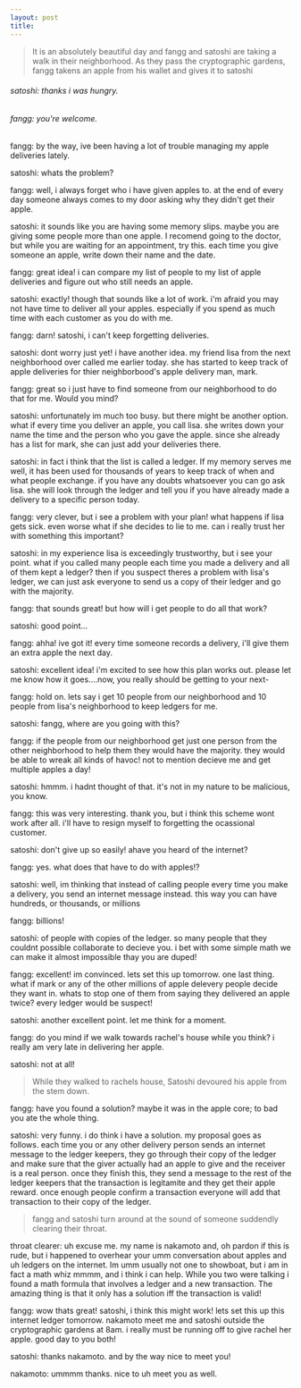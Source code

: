 ```yaml
---
layout: post
title:
---
```

>It is an absolutely beautiful day and fangg and satoshi are taking a walk in their neighborhood. As they pass the cryptographic gardens, fangg takens an apple from his wallet and gives it to satoshi

###### satoshi: thanks i was hungry.

###### fangg: you're welcome.

fangg: by the way, ive been having a lot of trouble managing my apple deliveries lately.

satoshi: whats the problem?

fangg: well, i always forget who i have given apples to. at the end of every day someone always comes to my door asking why they didn't get their apple.

satoshi: it sounds like you are having some memory slips. maybe you are giving some people more than one apple. I recomend going to the doctor, but while you are waiting for an appointment, try this. each time you give someone an apple, write down their name and the date.

fangg: great idea! i can compare my list of people to my list of apple deliveries and figure out who still needs an apple.

satoshi: exactly! though that sounds like a lot of work. i'm afraid you may not have time to deliver all your apples. especially if you spend as much time with each customer as you do with me.

fangg: darn! satoshi, i can't keep forgetting deliveries.

satoshi: dont worry just yet! i have another idea. my friend lisa from the next neighborhood over called me earlier today. she has started to keep track of apple deliveries for thier neighborbood's apple delivery man, mark.

fangg: great so i just have to find someone from our neighborhood to do that for me. Would you mind?

satoshi: unfortunately im much too busy. but there might be another option. what if every time you deliver an apple, you call lisa. she writes down your name the time and the person who you gave the apple. since she already has a list for mark, she can just add your deliveries there.

satoshi: in fact i think that the list is called a ledger. If my memory serves me well, it has been used for thousands of years to keep track of when and what people exchange. if you have any doubts whatsoever you can go ask lisa. she will look through the ledger and tell you if you have already made a delivery to a specific person today.

fangg: very clever, but i see a problem with your plan! what happens if lisa gets sick. even worse what if she decides to lie to me. can i really trust her with something this important?

satoshi: in my experience lisa is exceedingly trustworthy, but i see your point. what if you called many people each time you made a delivery and all of them kept a ledger? then if you suspect theres a problem with lisa's ledger, we can just ask everyone to send us a copy of their ledger and go with the majority.

fangg: that sounds great! but how will i get people to do all that work?

satoshi: good point...

fangg: ahha! ive got it! every time someone records a delivery, i'll give them an extra apple the next day.

satoshi: excellent idea! i'm excited to see how this plan works out. please let me know how it goes....now, you really should be getting to your next-

fangg: hold on. lets say i get 10 people from our neighborhood and 10 people from lisa's neighborhood to keep ledgers for me.

satoshi: fangg, where are you going with this?

fangg: if the people from our neighborhood get just one person from the other neighborhood to help them they would have the majority. they would be able to wreak all kinds of havoc! not to mention decieve me and get multiple apples a day!

satoshi: hmmm. i hadnt thought of that. it's not in my nature to be malicious, you know.

fangg: this was very interesting. thank you, but i think this scheme wont work after all. i'll have to resign myself to forgetting the ocassional customer.

satoshi: don't give up so easily! ahave you heard of the internet?

fangg: yes. what does that have to do with apples!?

satoshi: well, im thinking that instead of calling people every time you make a delivery, you send an internet message instead. this way you can have hundreds, or thousands, or millions

fangg: billions!

satoshi: of people with copies of the ledger. so many people that they couldnt possible collaborate to decieve you. i bet with some simple math we can make it almost impossible thay you are duped!

fangg: excellent! im convinced. lets set this up tomorrow. one last thing. what if mark or any of the other millions of apple delevery people decide they want in. whats to stop one of them from saying they delivered an apple twice? every ledger would be suspect!

satoshi: another excellent point. let me think for a moment.

fangg: do you mind if we walk towards rachel's house while you think? i really am very late in delivering her apple.

satoshi: not at all!

>While they walked to rachels house, Satoshi devoured his apple from the stem down.

fangg: have you found a solution? maybe it was in the apple core; to bad you ate the whole thing.

satoshi: very funny. i do think i have a solution. my proposal goes as follows. each time you or any other delivery person sends an internet message to the ledger keepers, they go through their copy of the ledger and make sure that the giver actually had an apple to give and the receiver is a real person. once they finish this, they send a message to the rest of the ledger keepers that the transaction is legitamite and they get their apple reward. once enough people confirm a transaction everyone will add that transaction to their copy of the ledger.

>fangg and satoshi turn around at the sound of someone suddendly clearing their throat.

throat clearer: uh excuse me. my name is nakamoto and, oh pardon if this is rude, but i happened to overhear your umm conversation about apples and uh ledgers on the internet. Im umm usually not one to showboat, but i am in fact a math whiz mmmm, and i think i can help. While you two were talking i found a math formula that involves a ledger and a new transaction. The amazing thing is that it only has a solution iff the transaction is valid!

fangg: wow thats great! satoshi, i think this might work! lets set this up this internet ledger tomorrow. nakamoto meet me and satoshi outside the cryptographic gardens at 8am. i really must be running off to give rachel her apple. good day to you both!

satoshi: thanks nakamoto. and by the way nice to meet you!

nakamoto: ummmm thanks. nice to uh meet you as well.
